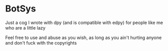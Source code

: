 # BotSys
Just a cog I wrote with dpy (and is compatible with edpy) for people like me who are a little lazy 

Feel free to use and abuse as you wish, as long as you ain't hurting anyone and don't fuck with the copyrights

